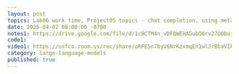 ```yaml
---
layout: post
topics: Lab06 work time, Project05 topics - chat completion, using metadata
date: 2025-04-02 08:00:00 -0700
notes1: https://drive.google.com/file/d/1c8CTM4n_vDFQWEHAGubO0rv27OObuisD/view?usp=sharing
code1: 
video1: https://usfca.zoom.us/rec/share/oRFE5n7byV6NrKzxmqEn1wlJrBbaVIFpoSjxce35dJVA2eW27NyXdPU3ewLc84-K.EuVlU0uFPgnX7B56
category: large-language-models
published: true
---
```

